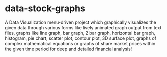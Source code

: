 # data-stock-graphs
A Data Visualization menu-driven project which graphically visualizes the given data through various forms like lively animated graph output from text files, graphs like line graph, bar graph, 2 bar graph, horizontal bar graph, histogram, pie chart, scatter plot, contour plot, 3D surface plot, graphs of complex mathematical equations or graphs of share market prices within the given time period for deep and detailed financial analysis!
